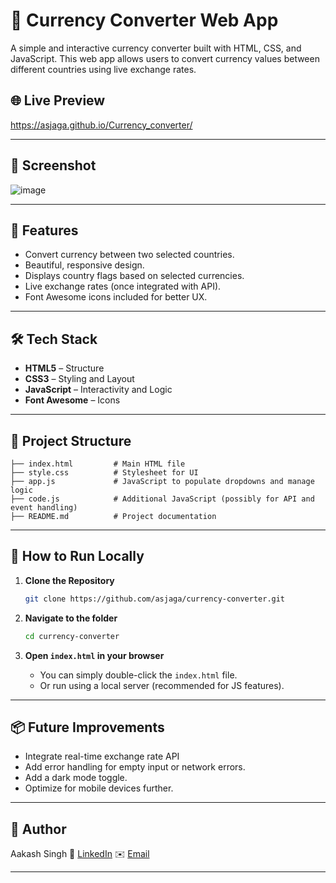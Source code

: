 
# 💱 Currency Converter Web App

A simple and interactive currency converter built with HTML, CSS, and JavaScript. This web app allows users to convert currency values between different countries using live exchange rates.

## 🌐 Live Preview
 https://asjaga.github.io/Currency_converter/

---

## 📸 Screenshot

![image](https://github.com/user-attachments/assets/93cb3724-002e-43bc-bdd8-5fd3576dc39f)



---

## 🚀 Features

* Convert currency between two selected countries.
* Beautiful, responsive design.
* Displays country flags based on selected currencies.
* Live exchange rates (once integrated with API).
* Font Awesome icons included for better UX.

---

## 🛠️ Tech Stack

* **HTML5** – Structure
* **CSS3** – Styling and Layout
* **JavaScript** – Interactivity and Logic
* **Font Awesome** – Icons

---

## 📂 Project Structure

```
├── index.html         # Main HTML file
├── style.css          # Stylesheet for UI
├── app.js             # JavaScript to populate dropdowns and manage logic
├── code.js            # Additional JavaScript (possibly for API and event handling)
├── README.md          # Project documentation
```

---

## 🔧 How to Run Locally

1. **Clone the Repository**

   ```bash
   git clone https://github.com/asjaga/currency-converter.git
   ```

2. **Navigate to the folder**

   ```bash
   cd currency-converter
   ```

3. **Open `index.html` in your browser**

   * You can simply double-click the `index.html` file.
   * Or run using a local server (recommended for JS features).

---

## 📦 Future Improvements

* Integrate real-time exchange rate API 
* Add error handling for empty input or network errors.
* Add a dark mode toggle.
* Optimize for mobile devices further.

---

## 🙌 Author

Aakash Singh
🔗 [LinkedIn](https://linkedin.com/in/asjaga)
✉️ [Email](mailto:aakashsinghjaga@gmail.com)

---



